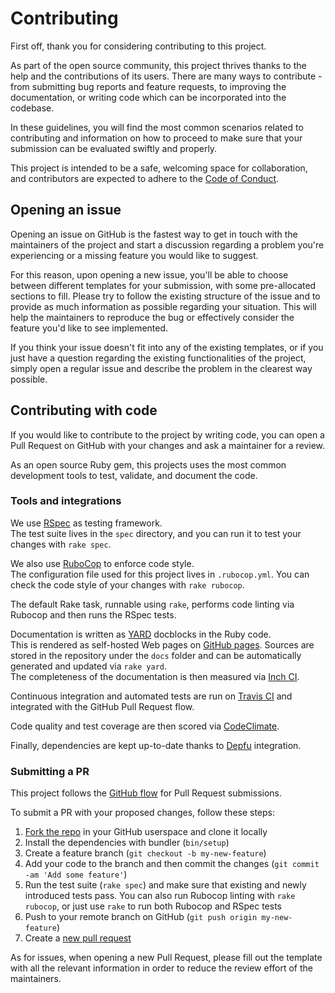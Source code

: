 # Contributing

First off, thank you for considering contributing to this project.

As part of the open source community, this project thrives thanks to the help
and the contributions of its users. There are many ways to contribute - from
submitting bug reports and feature requests, to improving the documentation, or
writing code which can be incorporated into the codebase.

In these guidelines, you will find the most common scenarios related to
contributing and information on how to proceed to make sure that your submission
can be evaluated swiftly and properly.

This project is intended to be a safe, welcoming space for collaboration,
and contributors are expected to adhere to the
[Code of Conduct](https://github.com/epistrephein/rarbg/blob/master/CODE_OF_CONDUCT.md).

## Opening an issue

Opening an issue on GitHub is the fastest way to get in touch with the maintainers
of the project and start a discussion regarding a problem you're experiencing or
a missing feature you would like to suggest.

For this reason, upon opening a new issue, you'll be able to choose between
different templates for your submission, with some pre-allocated sections to fill.
Please try to follow the existing structure of the issue and to provide as much
information as possible regarding your situation. This will help the maintainers
to reproduce the bug or effectively consider the feature you'd like to see
implemented.

If you think your issue doesn't fit into any of the existing templates, or if you
just have a question regarding the existing functionalities of the project,
simply open a regular issue and describe the problem in the clearest way possible.

## Contributing with code

If you would like to contribute to the project by writing code, you can open a
Pull Request on GitHub with your changes and ask a maintainer for a review.

As an open source Ruby gem, this projects uses the most common development tools
to test, validate, and document the code.

### Tools and integrations

We use [RSpec](http://rspec.info/) as testing framework.  
The test suite lives in the `spec` directory, and you can run it to test your
changes with `rake spec`.

We also use [RuboCop](https://docs.rubocop.org/en/latest/) to enforce code style.  
The configuration file used for this project lives in `.rubocop.yml`. You can check
the code style of your changes with `rake rubocop`.

The default Rake task, runnable using `rake`, performs code linting via Rubocop
and then runs the RSpec tests.

Documentation is written as [YARD](https://yardoc.org/) docblocks in the Ruby code.  
This is rendered as self-hosted Web pages on [GitHub pages](https://epistrephein.github.io/rarbg/).
Sources are stored in the repository under the `docs` folder and can be automatically
generated and updated via `rake yard`.  
The completeness of the documentation is then measured via
[Inch CI](https://inch-ci.org/github/epistrephein/rarbg).

Continuous integration and automated tests are run on
[Travis CI](https://travis-ci.org/epistrephein/rarbg) and integrated with the
GitHub Pull Request flow.

Code quality and test coverage are then scored via
[CodeClimate](https://codeclimate.com/github/epistrephein/rarbg).

Finally, dependencies are kept up-to-date thanks to
[Depfu](https://depfu.com/github/epistrephein/rarbg) integration.

### Submitting a PR

This project follows the [GitHub flow](https://guides.github.com/introduction/flow/)
for Pull Request submissions.

To submit a PR with your proposed changes, follow these steps:

1. [Fork the repo](https://github.com/epistrephein/rarbg/fork) in your GitHub
userspace and clone it locally
2. Install the dependencies with bundler (`bin/setup`)
3. Create a feature branch (`git checkout -b my-new-feature`)
4. Add your code to the branch and then commit the changes (`git commit -am 'Add some feature'`)
5. Run the test suite (`rake spec`) and make sure that existing and newly introduced
tests pass. You can also run Rubocop linting with `rake rubocop`, or just use `rake`
to run both Rubocop and RSpec tests
6. Push to your remote branch on GitHub (`git push origin my-new-feature`)
7. Create a [new pull request](https://github.com/epistrephein/rarbg/pulls)

As for issues, when opening a new Pull Request, please fill out the template with
all the relevant information in order to reduce the review effort of the maintainers.

